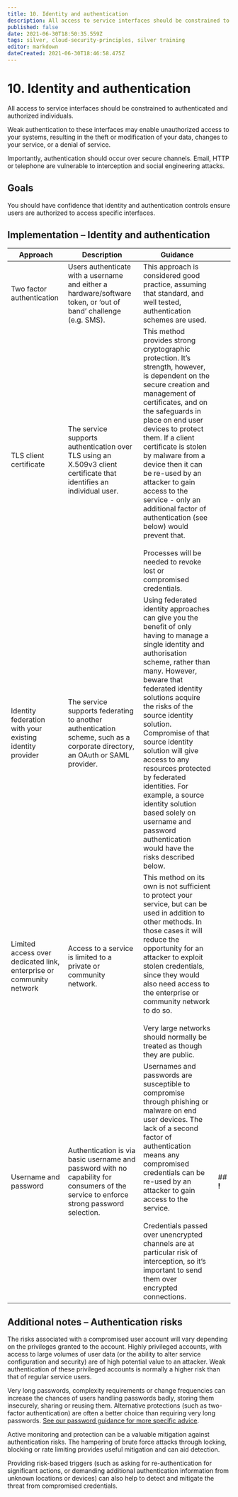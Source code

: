 ```yaml
---
title: 10. Identity and authentication
description: All access to service interfaces should be constrained to authenticated and authorised individuals.
published: false
date: 2021-06-30T18:50:35.559Z
tags: silver, cloud-security-principles, silver training
editor: markdown
dateCreated: 2021-06-30T18:46:58.475Z
---
```


# 10\. Identity and authentication

All access to service interfaces should be constrained to authenticated and authorized individuals.

Weak authentication to these interfaces may enable unauthorized access to your systems, resulting in the theft or modification of your data, changes to your service, or a denial of service.

Importantly, authentication should occur over secure channels. Email, HTTP or telephone are vulnerable to interception and social engineering attacks.

## **Goals**

You should have confidence that identity and authentication controls ensure users are authorized to access specific interfaces.

## **Implementation – Identity and authentication**

| **Approach** | **Description** | **Guidance** |     |
| --- | --- | --- | --- |
| Two factor authentication | Users authenticate with a username and either a hardware/software token, or ‘out of band’ challenge (e.g. SMS). | This approach is considered good practice, assuming that standard, and well tested, authentication schemes are used. |     |
| TLS client certificate | The service supports authentication over TLS using an X.509v3 client certificate that identifies an individual user. | This method provides strong cryptographic protection. It’s strength, however, is dependent on the secure creation and management of certificates, and on the safeguards in place on end user devices to protect them. If a client certificate is stolen by malware from a device then it can be re-used by an attacker to gain access to the service - only an additional factor of authentication (see below) would prevent that.<br><br>Processes will be needed to revoke lost or compromised credentials. |     |
| Identity federation with your existing identity provider | The service supports federating to another authentication scheme, such as a corporate directory, an OAuth or SAML provider. | Using federated identity approaches can give you the benefit of only having to manage a single identity and authorisation scheme, rather than many. However, beware that federated identity solutions acquire the risks of the source identity solution. Compromise of that source identity solution will give access to any resources protected by federated identities. For example, a source identity solution based solely on username and password authentication would have the risks described below. |     |
| Limited access over dedicated link, enterprise or community network | Access to a service is limited to a private or community network. | This method on its own is not sufficient to protect your service, but can be used in addition to other methods. In those cases it will reduce the opportunity for an attacker to exploit stolen credentials, since they would also need access to the enterprise or community network to do so.<br><br>Very large networks should normally be treated as though they are public. |     |
| Username and password | Authentication is via basic username and password with no capability for consumers of the service to enforce strong password selection. | Usernames and passwords are susceptible to compromise through phishing or malware on end user devices. The lack of a second factor of authentication means any compromised credentials can be re-used by an attacker to gain access to the service.<br><br>Credentials passed over unencrypted channels are at particular risk of interception, so it’s important to send them over encrypted connections. | ## **!** |

## **Additional notes – Authentication risks**

The risks associated with a compromised user account will vary depending on the privileges granted to the account. Highly privileged accounts, with access to large volumes of user data (or the ability to alter service configuration and security) are of high potential value to an attacker. Weak authentication of these privileged accounts is normally a higher risk than that of regular service users.

Very long passwords, complexity requirements or change frequencies can increase the chances of users handling passwords badly, storing them insecurely, sharing or reusing them. Alternative protections (such as two-factor authentication) are often a better choice than requiring very long passwords. [See our password guidance for more specific advice](#).

Active monitoring and protection can be a valuable mitigation against authentication risks. The hampering of brute force attacks through locking, blocking or rate limiting provides useful mitigation and can aid detection.

Providing risk-based triggers (such as asking for re-authentication for significant actions, or demanding additional authentication information from unknown locations or devices) can also help to detect and mitigate the threat from compromised credentials.